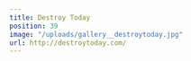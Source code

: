 ```yaml
---
title: Destroy Today
position: 39
image: "/uploads/gallery__destroytoday.jpg"
url: http://destroytoday.com/
---
```



